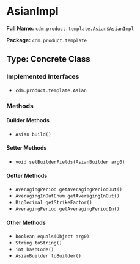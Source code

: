 # AsianImpl

**Full Name:** `cdm.product.template.Asian$AsianImpl`

**Package:** `cdm.product.template`

## Type: Concrete Class

### Implemented Interfaces

- `cdm.product.template.Asian`

### Methods

#### Builder Methods

- `Asian build()`

#### Setter Methods

- `void setBuilderFields(AsianBuilder arg0)`

#### Getter Methods

- `AveragingPeriod getAveragingPeriodOut()`
- `AveragingInOutEnum getAveragingInOut()`
- `BigDecimal getStrikeFactor()`
- `AveragingPeriod getAveragingPeriodIn()`

#### Other Methods

- `boolean equals(Object arg0)`
- `String toString()`
- `int hashCode()`
- `AsianBuilder toBuilder()`

